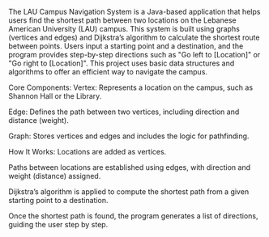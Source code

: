 The LAU Campus Navigation System is a Java-based application that helps users find the shortest path between two locations on the Lebanese American University (LAU) 
campus. This system is built using graphs (vertices and edges) and Dijkstra’s algorithm to calculate the shortest route between points. Users input a starting point 
and a destination, and the program provides step-by-step directions such as "Go left to [Location]" or "Go right to [Location]". This project uses basic data structures
and algorithms to offer an efficient way to navigate the campus.

Core Components:
Vertex: Represents a location on the campus, such as Shannon Hall or the Library.

Edge: Defines the path between two vertices, including direction and distance (weight).

Graph: Stores vertices and edges and includes the logic for pathfinding.

How It Works:
Locations are added as vertices.

Paths between locations are established using edges, with direction and weight (distance) assigned.

Dijkstra’s algorithm is applied to compute the shortest path from a given starting point to a destination.

Once the shortest path is found, the program generates a list of directions, guiding the user step by step.
